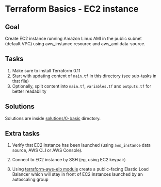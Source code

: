 # Terraform Basics - EC2 instance

## Goal

Create EC2 instance running Amazon Linux AMI in the public subnet (default VPC) using aws_instance resource and aws_ami data-source.


## Tasks

1. Make sure to install Terraform 0.11
1. Start with updating content of `main.tf` in this directory (see sub-tasks in that file)
1. Optionally, split content into `main.tf`, `variables.tf` and `outputs.tf` for better readability


## Solutions

Solutions are inside [solutions/0-basic](https://github.com/antonbabenko/terraform-best-practices-workshop/tree/master/solutions/0-basic) directory.


## Extra tasks

1. Verify that EC2 instance has been launched (using `aws_instance` data source, AWS CLI or AWS Console).

1. Connect to EC2 instance by SSH (eg, using EC2 keypair)

1. Using [terraform-aws-elb module](https://github.com/terraform-aws-modules/terraform-aws-elb/) create a public-facing Elastic Load Balancer which will stay in front of EC2 instances launched by an autoscaling group
